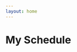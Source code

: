 ```yaml
---
layout: home
---
```


<script setup>
import ScheduleTable from '../.vitepress/theme/components/ScheduleTable.vue';
</script>

  <div>
    <h1>My Schedule</h1>
    <ScheduleTable />
    </div>

